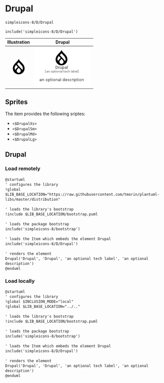 # Drupal


```text
simpleicons-8/D/Drupal
```

```text
include('simpleicons-8/D/Drupal')
```



| Illustration | Drupal |
| :---: | :---: |
| ![illustration for Illustration](../../simpleicons-8/D/Drupal.png) | ![illustration for Drupal](../../simpleicons-8/D/Drupal.Local.png) |



## Sprites
The item provides the following sriptes:

- `<$DrupalXs>`
- `<$DrupalSm>`
- `<$DrupalMd>`
- `<$DrupalLg>`





## Drupal

### Load remotely
```plantuml
@startuml
' configures the library
!global $LIB_BASE_LOCATION="https://raw.githubusercontent.com/tmorin/plantuml-libs/master/distribution"

' loads the library's bootstrap
!include $LIB_BASE_LOCATION/bootstrap.puml

' loads the package bootstrap
include('simpleicons-8/bootstrap')

' loads the Item which embeds the element Drupal
include('simpleicons-8/D/Drupal')

' renders the element
Drupal('Drupal', 'Drupal', 'an optional tech label', 'an optional description')
@enduml
```

### Load locally
```plantuml
@startuml
' configures the library
!global $INCLUSION_MODE="local"
!global $LIB_BASE_LOCATION="../.."

' loads the library's bootstrap
!include $LIB_BASE_LOCATION/bootstrap.puml

' loads the package bootstrap
include('simpleicons-8/bootstrap')

' loads the Item which embeds the element Drupal
include('simpleicons-8/D/Drupal')

' renders the element
Drupal('Drupal', 'Drupal', 'an optional tech label', 'an optional description')
@enduml
```

